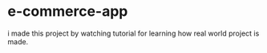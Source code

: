 # e-commerce-app
i made this project by watching tutorial for learning how real world project is made. 
